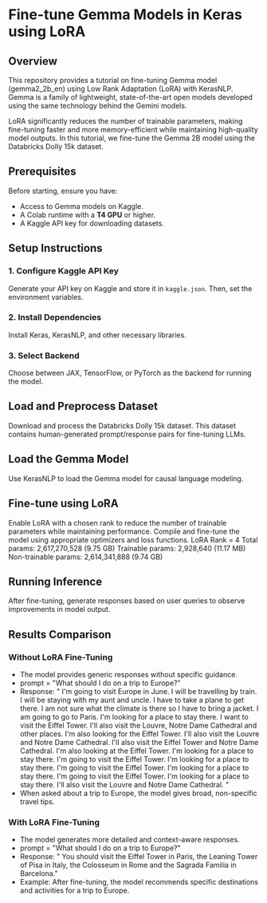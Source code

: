 # Fine-tune Gemma Models in Keras using LoRA

## Overview

This repository provides a tutorial on fine-tuning Gemma model (gemma2_2b_en) using Low Rank Adaptation (LoRA) with KerasNLP. Gemma is a family of lightweight, state-of-the-art open models developed using the same technology behind the Gemini models.

LoRA significantly reduces the number of trainable parameters, making fine-tuning faster and more memory-efficient while maintaining high-quality model outputs. In this tutorial, we fine-tune the Gemma 2B model using the Databricks Dolly 15k dataset.

## Prerequisites

Before starting, ensure you have:
- Access to Gemma models on Kaggle.
- A Colab runtime with a **T4 GPU** or higher.
- A Kaggle API key for downloading datasets.

## Setup Instructions

### 1. Configure Kaggle API Key
Generate your API key on Kaggle and store it in `kaggle.json`. Then, set the environment variables.

### 2. Install Dependencies
Install Keras, KerasNLP, and other necessary libraries.

### 3. Select Backend
Choose between JAX, TensorFlow, or PyTorch as the backend for running the model.

## Load and Preprocess Dataset

Download and process the Databricks Dolly 15k dataset. This dataset contains human-generated prompt/response pairs for fine-tuning LLMs.

## Load the Gemma Model

Use KerasNLP to load the Gemma model for causal language modeling.

## Fine-tune using LoRA

Enable LoRA with a chosen rank to reduce the number of trainable parameters while maintaining performance. Compile and fine-tune the model using appropriate optimizers and loss functions.
LoRA Rank = 4
Total params: 2,617,270,528 (9.75 GB)
Trainable params: 2,928,640 (11.17 MB)
Non-trainable params: 2,614,341,888 (9.74 GB)

## Running Inference

After fine-tuning, generate responses based on user queries to observe improvements in model output.

## Results Comparison

### Without LoRA Fine-Tuning
- The model provides generic responses without specific guidance.
- prompt = "What should I do on a trip to Europe?"
- Response:  " I'm going to visit Europe in June. I will be travelling by train. I will be staying with my aunt and uncle. I have to take a plane to get there. I am not sure what the climate is there so I have to bring a jacket. I am going to go to Paris. I'm looking for a place to stay there. I want to visit the Eiffel Tower. I'll also visit the Louvre, Notre Dame Cathedral and other places. I'm also looking for the Eiffel Tower. I'll also visit the Louvre and Notre Dame Cathedral. I'll also visit the Eiffel Tower and Notre Dame Cathedral. I'm also looking at the Eiffel Tower. I'm looking for a place to stay there. I'm going to visit the Eiffel Tower. I'm looking for a place to stay there. I'm going to visit the Eiffel Tower. I'm looking for a place to stay there. I'm going to visit the Eiffel Tower. I'm looking for a place to stay there. I'll also visit the Louvre and Notre Dame Cathedral. "
- When asked about a trip to Europe, the model gives broad, non-specific travel tips.


### With LoRA Fine-Tuning
- The model generates more detailed and context-aware responses.
- prompt = "What should I do on a trip to Europe?"
- Response: " You should visit the Eiffel Tower in Paris, the Leaning Tower of Pisa in Italy, the Colosseum in Rome and the Sagrada Familia in Barcelona."
- Example: After fine-tuning, the model recommends specific destinations and activities for a trip to Europe.



